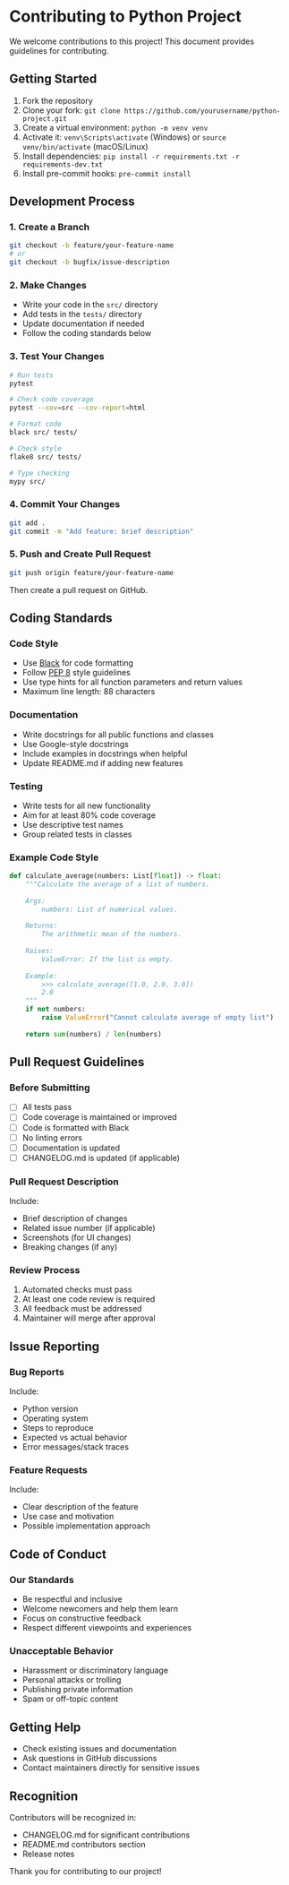 # Contributing to Python Project

We welcome contributions to this project! This document provides guidelines for contributing.

## Getting Started

1. Fork the repository
2. Clone your fork: `git clone https://github.com/yourusername/python-project.git`
3. Create a virtual environment: `python -m venv venv`
4. Activate it: `venv\Scripts\activate` (Windows) or `source venv/bin/activate` (macOS/Linux)
5. Install dependencies: `pip install -r requirements.txt -r requirements-dev.txt`
6. Install pre-commit hooks: `pre-commit install`

## Development Process

### 1. Create a Branch
```bash
git checkout -b feature/your-feature-name
# or
git checkout -b bugfix/issue-description
```

### 2. Make Changes
- Write your code in the `src/` directory
- Add tests in the `tests/` directory
- Update documentation if needed
- Follow the coding standards below

### 3. Test Your Changes
```bash
# Run tests
pytest

# Check code coverage
pytest --cov=src --cov-report=html

# Format code
black src/ tests/

# Check style
flake8 src/ tests/

# Type checking
mypy src/
```

### 4. Commit Your Changes
```bash
git add .
git commit -m "Add feature: brief description"
```

### 5. Push and Create Pull Request
```bash
git push origin feature/your-feature-name
```

Then create a pull request on GitHub.

## Coding Standards

### Code Style
- Use [Black](https://black.readthedocs.io/) for code formatting
- Follow [PEP 8](https://pep8.org/) style guidelines
- Use type hints for all function parameters and return values
- Maximum line length: 88 characters

### Documentation
- Write docstrings for all public functions and classes
- Use Google-style docstrings
- Include examples in docstrings when helpful
- Update README.md if adding new features

### Testing
- Write tests for all new functionality
- Aim for at least 80% code coverage
- Use descriptive test names
- Group related tests in classes

### Example Code Style
```python
def calculate_average(numbers: List[float]) -> float:
    """Calculate the average of a list of numbers.
    
    Args:
        numbers: List of numerical values.
        
    Returns:
        The arithmetic mean of the numbers.
        
    Raises:
        ValueError: If the list is empty.
        
    Example:
        >>> calculate_average([1.0, 2.0, 3.0])
        2.0
    """
    if not numbers:
        raise ValueError("Cannot calculate average of empty list")
    
    return sum(numbers) / len(numbers)
```

## Pull Request Guidelines

### Before Submitting
- [ ] All tests pass
- [ ] Code coverage is maintained or improved
- [ ] Code is formatted with Black
- [ ] No linting errors
- [ ] Documentation is updated
- [ ] CHANGELOG.md is updated (if applicable)

### Pull Request Description
Include:
- Brief description of changes
- Related issue number (if applicable)
- Screenshots (for UI changes)
- Breaking changes (if any)

### Review Process
1. Automated checks must pass
2. At least one code review is required
3. All feedback must be addressed
4. Maintainer will merge after approval

## Issue Reporting

### Bug Reports
Include:
- Python version
- Operating system
- Steps to reproduce
- Expected vs actual behavior
- Error messages/stack traces

### Feature Requests
Include:
- Clear description of the feature
- Use case and motivation
- Possible implementation approach

## Code of Conduct

### Our Standards
- Be respectful and inclusive
- Welcome newcomers and help them learn
- Focus on constructive feedback
- Respect different viewpoints and experiences

### Unacceptable Behavior
- Harassment or discriminatory language
- Personal attacks or trolling
- Publishing private information
- Spam or off-topic content

## Getting Help

- Check existing issues and documentation
- Ask questions in GitHub discussions
- Contact maintainers directly for sensitive issues

## Recognition

Contributors will be recognized in:
- CHANGELOG.md for significant contributions
- README.md contributors section
- Release notes

Thank you for contributing to our project!
